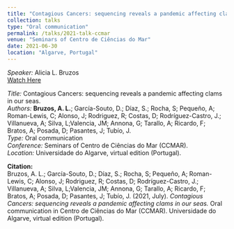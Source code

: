 ```yaml
---
title: "Contagious Cancers: sequencing reveals a pandemic affecting clams in our seas"
collection: talks
type: "Oral communication"
permalink: /talks/2021-talk-ccmar
venue: "Seminars of Centro de Ciências do Mar"
date: 2021-06-30
location: "Algarve, Portugal"
---
```


*Speaker:* Alicia L. Bruzos  
[Watch Here](https://www.youtube.com/watch?v=LsZRQIJmw_o)  

*Title:* Contagious Cancers: sequencing reveals a pandemic affecting clams in our seas.  
*Authors:* **Bruzos, A. L.**; García-Souto, D.; Díaz, S.; Rocha, S; Pequeño, A; Roman-Lewis, C; Alonso, J; Rodriguez, R; Costas, D; Rodríguez-Castro, J.; Villanueva, A; Silva, L;Valencia, JM; Annona, G; Tarallo, A; Ricardo, F; Bratos, A; Posada, D; Pasantes, J; Tubío, J.  
*Type:* Oral communication  
*Conference:* Seminars of Centro de Ciências do Mar (CCMAR).  
*Location:* Universidade do Algarve, virtual edition (Portugal).  

**Citation:**  
Bruzos, A. L.; García-Souto, D.; Díaz, S.; Rocha, S; Pequeño, A; Roman-Lewis, C; Alonso, J; Rodriguez, R; Costas, D; Rodríguez-Castro, J.; Villanueva, A; Silva, L;Valencia, JM; Annona, G; Tarallo, A; Ricardo, F; Bratos, A; Posada, D; Pasantes, J; Tubío, J. (2021, July). *Contagious Cancers: sequencing reveals a pandemic affecting clams in our seas.* Oral communication in Centro de Ciências do Mar (CCMAR). Universidade do Algarve, virtual edition (Portugal).
